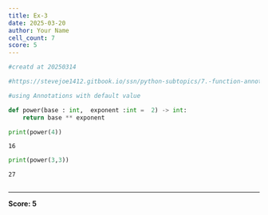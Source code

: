 ```yaml
---
title: Ex-3
date: 2025-03-20
author: Your Name
cell_count: 7
score: 5
---
```


```python
#creatd at 20250314
```


```python
#https://stevejoe1412.gitbook.io/ssn/python-subtopics/7.-function-annotations
```


```python
#using Annotations with default value
```


```python
def power(base : int,  exponent :int =  2) -> int:
    return base ** exponent
```


```python
print(power(4))
```

    16



```python
print(power(3,3))
```

    27



```python

```


---
**Score: 5**